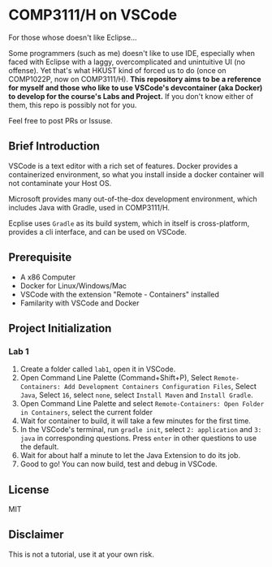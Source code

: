 # COMP3111/H on VSCode

For those whose doesn't like Eclipse...

Some programmers (such as me) doesn't like to use IDE, especially when faced with Eclipse with a laggy, overcomplicated and unintuitive UI (no offense). 
Yet that's what HKUST kind of forced us to do (once on COMP1022P, now on COMP3111/H).
**This repository aims to be a reference for myself and those who like to use VSCode's devcontainer (aka Docker) to develop for the course's Labs and Project.**
If you don't know either of them, this repo is possibly not for you.

Feel free to post PRs or Issuse.

## Brief Introduction

VSCode is a text editor with a rich set of features. Docker provides a containerized environment, so what you install inside a docker container will not contaminate your Host OS.

Microsoft provides many out-of-the-dox development environment, which includes Java with Gradle, used in COMP3111/H.

Ecplise uses `Gradle` as its build system, which in itself is cross-platform, provides a cli interface, and can be used on VSCode.

## Prerequisite

* A x86 Computer
* Docker for Linux/Windows/Mac
* VSCode with the extension "Remote - Containers" installed
* Familarity with VSCode and Docker

## Project Initialization

### Lab 1

1. Create a folder called `lab1`, open it in VSCode.
2. Open Command Line Palette (Command+Shift+P), Select `Remote-Containers: Add Development Containers Configuration Files`, Select `Java`, Select `16`, select `none`, select `Install Maven` and `Install Gradle`.
3. Open Command Line Palette and select `Remote-Containers: Open Folder in Containers`, select the current folder
4. Wait for container to build, it will take a few minutes for the first time.
5. In the VSCode's terminal, run `gradle init`, select `2: application` and `3: java` in corresponding questions. Press `enter` in other questions to use the default.
6. Wait for about half a minute to let the Java Extension to do its job.
7. Good to go! You can now build, test and debug in VSCode.

## License

MIT

## Disclaimer

This is not a tutorial, use it at your own risk.
